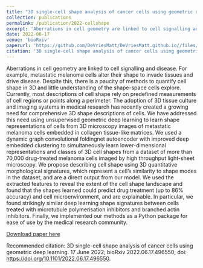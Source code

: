```yaml
---
title: "3D single-cell shape analysis of cancer cells using geometric deep learning"
collection: publications
permalink: /publication/2022-cellshape
excerpt: 'Aberrations in cell geometry are linked to cell signalling and disease. For example, metastatic melanoma cells alter their shape to invade tissues and drive disease. Despite this, there is a paucity of methods to quantify cell shape in 3D and little understanding of the shape-space cells explore. Currently, most descriptions of cell shape rely on predefined measurements of cell regions or points along a perimeter. The adoption of 3D tissue culture and imaging systems in medical research has recently created a growing need for comprehensive 3D shape descriptions of cells. We have addressed this need using unsupervised geometric deep learning to learn shape representations of cells from 3D microscopy images of metastatic melanoma cells embedded in collagen tissue-like matrices. We used a dynamic graph convolutional foldingnet autoencoder with improved deep embedded clustering to simultaneously learn lower-dimensional representations and classes of 3D cell shapes from a dataset of more than 70,000 drug-treated melanoma cells imaged by high throughput light-sheet microscopy. We propose describing cell shape using 3D quantitative morphological signatures, which represent a cells similarity to shape modes in the dataset, and are a direct output from our model. We used the extracted features to reveal the extent of the cell shape landscape and found that the shapes learned could predict drug treatment and cell microenvironment, and are explainable. In particular, we found strikingly similar deep learning shape signatures between cells treated with microtubule polymerisation inhibitors and branched actin inhibitors. Finally, we implemented our methods as a Python package for ease of use by the medical research community.'
date: 2022-06-17
venue: 'bioRxiv'
paperurl: 'https://github.com/DeVriesMatt/DeVriesMatt.github.io//files/2022-cellshape.pdf'
citation: '3D single-cell shape analysis of cancer cells using geometric deep learning. 17 June 2022; bioRxiv 2022.06.17.496550; doi: https://doi.org/10.1101/2022.06.17.496550'
---
```

Aberrations in cell geometry are linked to cell signalling and disease. For example, metastatic melanoma cells alter their shape to invade tissues and drive disease. Despite this, there is a paucity of methods to quantify cell shape in 3D and little understanding of the shape-space cells explore. Currently, most descriptions of cell shape rely on predefined measurements of cell regions or points along a perimeter. The adoption of 3D tissue culture and imaging systems in medical research has recently created a growing need for comprehensive 3D shape descriptions of cells. We have addressed this need using unsupervised geometric deep learning to learn shape representations of cells from 3D microscopy images of metastatic melanoma cells embedded in collagen tissue-like matrices. We used a dynamic graph convolutional foldingnet autoencoder with improved deep embedded clustering to simultaneously learn lower-dimensional representations and classes of 3D cell shapes from a dataset of more than 70,000 drug-treated melanoma cells imaged by high throughput light-sheet microscopy. We propose describing cell shape using 3D quantitative morphological signatures, which represent a cell’s similarity to shape modes in the dataset, and are a direct output from our model. We used the extracted features to reveal the extent of the cell shape landscape and found that the shapes learned could predict drug treatment (up to 86% accuracy) and cell microenvironment, and are explainable. In particular, we found strikingly similar deep learning shape signatures between cells treated with microtubule polymerisation inhibitors and branched actin inhibitors. Finally, we implemented our methods as a Python package for ease of use by the medical research community.

[Download paper here](https://github.com/DeVriesMatt/DeVriesMatt.github.io/blob/master/files/2022-cellshape.pdf)

Recommended citation: 3D single-cell shape analysis of cancer cells using geometric deep learning. 17 June 2022; bioRxiv 2022.06.17.496550; doi: https://doi.org/10.1101/2022.06.17.496550.
